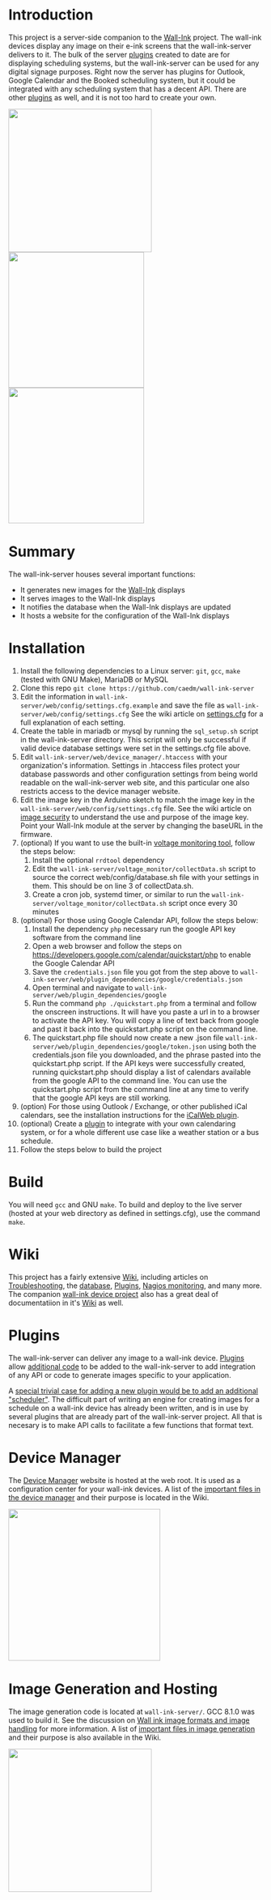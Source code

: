 # Introduction
This project is a server-side companion to the [Wall-Ink](https://github.com/caedm/wall-ink) project. The wall-ink devices display any image on their e-ink screens that the wall-ink-server delivers to it.  The bulk of the server [plugins](https://github.com/caedm/wall-ink-server/wiki/Plugin-architecture) created to date are for displaying scheduling systems, but the wall-ink-server can be used for any digital signage purposes. Right now the server has plugins for Outlook, Google Calendar and the Booked scheduling system, but it could be integrated with any scheduling system that has a decent API.  There are other [plugins](https://github.com/caedm/wall-ink-server/wiki/Plugin-architecture) as well, and it is not too hard to create your own.

<img src="https://i.imgur.com/etozOAa.png" width="283"><img src="https://i.imgur.com/bR7Etyk.png" width="268"><img src="https://i.imgur.com/izWwPwq.png" width="268">

# Summary
The wall-ink-server houses several important functions:

* It generates new images for the [Wall-Ink](https://github.com/caedm/wall-ink) displays
* It serves images to the Wall-Ink displays
* It notifies the database when the Wall-Ink displays are updated
* It hosts a website for the configuration of the Wall-Ink displays

# Installation
1. Install the following dependencies to a Linux server: ```git```, ```gcc```, ```make``` (tested with GNU Make), MariaDB or MySQL
1. Clone this repo ```git clone https://github.com/caedm/wall-ink-server```
1. Edit the information in ```wall-ink-server/web/config/settings.cfg.example``` and save the file as ```wall-ink-server/web/config/settings.cfg```  See the wiki article on [settings.cfg](https://github.com/caedm/wall-ink-server/wiki/settings.cfg) for a full explanation of each setting.
1. Create the table in mariadb or mysql by running the ```sql_setup.sh``` script in the wall-ink-server directory.  This script will only be successful if valid device database settings were set in the settings.cfg file above. 
1. Edit ```wall-ink-server/web/device_manager/.htaccess``` with your organization's information.  Settings in .htaccess files protect your database passwords and other configuration settings from being world readable on the wall-ink-server web site, and this particular one also restricts access to the device manager website.
1. Edit the image key in the Arduino sketch to match the image key in the ```wall-ink-server/web/config/settings.cfg``` file. See the wiki article on [image security](https://github.com/caedm/wall-ink-server/wiki/image_security) to understand the use and purpose of the image key. Point your Wall-Ink module at the server by changing the baseURL in the firmware.
1. (optional) If you want to use the built-in [voltage monitoring tool](https://github.com/caedm/wall-ink-server/wiki/voltage-monitoring), follow the steps below:
    1. Install the optional ```rrdtool``` dependency
    1. Edit the ```wall-ink-server/voltage_monitor/collectData.sh``` script to source the correct web/config/database.sh file with your settings in them.  This should be on line 3 of collectData.sh.
    1. Create a cron job, systemd timer, or similar to run the ```wall-ink-server/voltage_monitor/collectData.sh``` script once every 30 minutes
1. (optional) For those using Google Calendar API, follow the steps below:
    1. Install the dependency ```php``` necessary run the google API key software from the command line
    1. Open a web browser and follow the steps on https://developers.google.com/calendar/quickstart/php to enable the Google Calendar API
    1. Save the ```credentials.json``` file you got from the step above to ```wall-ink-server/web/plugin_dependencies/google/credentials.json``` 
    1. Open terminal and navigate to ```wall-ink-server/web/plugin_dependencies/google```
    1. Run the command ```php ./quickstart.php``` from a terminal and follow the onscreen instructions.  It will have you paste a url in to a browser to activate the API key.  You will copy a line of text back from google and past it back into the quickstart.php script on the command line.  
    1. The quickstart.php file should now create a new .json file ```wall-ink-server/web/plugin_dependencies/google/token.json``` using both the credentials.json file you downloaded, and the phrase pasted into the quickstart.php script.  If the API keys were successfully created, running quickstart.php should display a list of calendars available from the google API to the command line.  You can use the quickstart.php script from the command line at any time to verify that the google API keys are still working.
1. (option) For those using Outlook / Exchange, or other published iCal calendars, see the installation instructions for the [iCalWeb plugin](https://github.com/caedm/wall-ink-server/wiki/iCalWeb---Outlook---Exchange-plugin#installation).
1. (optional) Create a [plugin](https://github.com/caedm/wall-ink-server/wiki/Plugin-architecture) to integrate with your own calendaring system, or for a whole different use case like a weather station or a bus schedule.
1. Follow the steps below to build the project

# Build
You will need ```gcc``` and GNU ```make```. To build and deploy to the live server (hosted at your web directory as defined in settings.cfg), use the command ```make```.

# Wiki
This project has a fairly extensive [Wiki](https://github.com/caedm/wall-ink-server/wiki), including articles on [Troubleshooting](https://github.com/caedm/wall-ink-server/wiki/Troubleshooting), the [database](https://github.com/caedm/wall-ink-server/wiki/Database), [Plugins](https://github.com/caedm/wall-ink-server/wiki/Plugin-architecture), [Nagios monitoring](https://github.com/caedm/wall-ink-server/wiki/Nagios-monitoring), and many more.  The companion [wall-ink device project](https://github.com/caedm/wall-ink) also has a great deal of documentatiion in it's [Wiki](https://github.com/caedm/wall-ink/wiki) as well.

# Plugins
The wall-ink-server can deliver any image to a wall-ink device.  [Plugins](https://github.com/caedm/wall-ink-server/wiki/Plugin-architecture) allow [additional code](https://github.com/caedm/wall-ink-server/wiki/Coding-a-new-plugin) to be added to the wall-ink-server to add integration of any API or code to generate images specific to your application.  

A [special trivial case for adding a new plugin would be to add an additional "scheduler"](https://github.com/caedm/wall-ink-server/wiki/Plugin-architecture#what-is-a-scheduler-plugin).  The difficult part of writing an engine for creating images for a schedule on a wall-ink device has already been written, and is in use by several plugins that are already part of the wall-ink-server project.  All that is necesary is to make API calls to facilitate a few functions that format text. 

# Device Manager
The [Device Manager](https://github.com/caedm/wall-ink-server/wiki/device-manager) website is hosted at the web root. It is used as a configuration center for your wall-ink devices.  A list of the [important files in the device manager](https://github.com/caedm/wall-ink-server/wiki/Device-manager#important-files) and their purpose is located in the Wiki.


<img src="https://i.imgur.com/QGNbDXT.png" height="300">


# Image Generation and Hosting
The image generation code is located at ```wall-ink-server/```. GCC 8.1.0 was used to build it. See the discussion on [Wall ink image formats and image handling](https://github.com/caedm/wall-ink-server/wiki/Wall-ink-image-formats-and-image-handling) for more information.  A list of [important files in image generation](https://github.com/caedm/wall-ink-server/wiki/Wall-ink-image-formats-and-image-handling#important-files) and their purpose is also available in the Wiki.

<img src= "https://i.imgur.com/NNI1ogo.png"  width="283">



